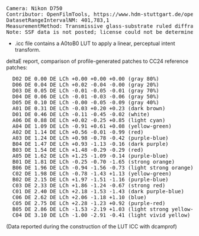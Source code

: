 <pre>
Camera: Nikon D750
Contributor: OpenFilmTools, https://www.hdm-stuttgart.de/open-film-tools/kamera_charakterisierung
DatasetRangeIntervalNM: 401,783,1
MeasurementMethod: Transmissive glass-substrate ruled diffraction grating spectroscope, single-image
Note: SSF data is not posted; license could not be determined.
</pre>


- .icc file contains a A0toB0 LUT to apply a linear, perceptual intent transform.

deltaE report, comparison of profile-generated patches to CC24 reference patches:
<pre>
  D02 DE 0.00 DE LCh +0.00 +0.00 +0.00 (gray 80%)
  D06 DE 0.04 DE LCh +0.02 -0.04 -0.00 (gray 20%)
  D03 DE 0.05 DE LCh -0.01 -0.05 -0.01 (gray 70%)
  D04 DE 0.06 DE LCh -0.01 -0.03 -0.06 (gray 50%)
  D05 DE 0.10 DE LCh -0.00 -0.05 -0.09 (gray 40%)
  A01 DE 0.31 DE LCh -0.03 +0.20 +0.23 (dark brown)
  D01 DE 0.46 DE LCh -0.11 -0.45 -0.02 (white)
  A06 DE 0.88 DE LCh +0.02 -0.25 +0.85 (light cyan)
  A04 DE 1.09 DE LCh -0.91 +0.61 +0.08 (yellow-green)
  A02 DE 1.14 DE LCh +0.56 -0.01 -0.99 (red)
  A03 DE 1.24 DE LCh +0.98 -0.78 -0.42 (purple-blue)
  B04 DE 1.47 DE LCh +0.93 -1.13 -0.16 (dark purple)
  B03 DE 1.54 DE LCh +1.48 -0.29 -0.29 (red)
  A05 DE 1.62 DE LCh +1.25 -1.09 -0.14 (purple-blue)
  B01 DE 1.81 DE LCh -0.25 -0.70 -1.65 (strong orange)
  B06 DE 1.96 DE LCh -0.94 -1.56 -0.73 (light strong orange)
  C02 DE 1.98 DE LCh -0.78 -1.43 +1.13 (yellow-green)
  B02 DE 2.15 DE LCh +1.97 -1.51 -1.16 (purple-blue)
  C03 DE 2.33 DE LCh +1.86 -1.24 -0.67 (strong red)
  C01 DE 2.40 DE LCh +2.18 -1.53 -1.43 (dark purple-blue)
  C06 DE 2.62 DE LCh +2.06 -1.18 +1.10 (blue)
  C05 DE 2.75 DE LCh +2.28 -1.23 +0.92 (purple-red)
  B05 DE 2.86 DE LCh -1.53 -2.19 +1.03 (light strong yellow-green)
  C04 DE 3.10 DE LCh -1.00 -2.91 -0.41 (light vivid yellow)
</pre>

(Data reported during the construction of the LUT ICC with dcamprof)
